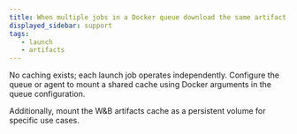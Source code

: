 ```yaml
---
title: When multiple jobs in a Docker queue download the same artifact, is any caching used, or is it re-downloaded every run?
displayed_sidebar: support
tags:
   - launch
   - artifacts
---
```

No caching exists; each launch job operates independently. Configure the queue or agent to mount a shared cache using Docker arguments in the queue configuration.

Additionally, mount the W&B artifacts cache as a persistent volume for specific use cases.